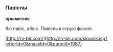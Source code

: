### Павіслы
**прыметнік**

Які павіс, абвіс. Павіслыя струкі фасолі.

<a rel="author">[http://rv-blr.com/](http://rv-blr.com/slounik.jsp?letterId=0&maskId=0&pageId=1987)</a>
